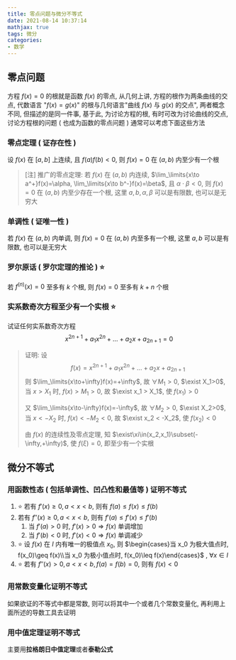 ```yaml
---
title: 零点问题与微分不等式
date: 2021-08-14 10:37:14
mathjax: true
tags: 微分
categories: 
- 数学
---
```



## 零点问题

方程 $f(x)=0$ 的根就是函数 $f(x)$ 的零点, 从几何上讲, 方程的根作为两条曲线的交点, 代数语言 "$f(x)=g(x)$" 的根与几何语言"曲线 $f(x)$ 与 $g(x)$ 的交点", 两者概念不同, 但描述的是同一件事, 基于此, 为讨论方程的根, 有时可改为讨论曲线的交点, 讨论方程根的问题 ( 也成为函数的零点问题 ) 通常可以考虑下面这些方法

<!-- more -->

### 零点定理 ( 证存在性 )

设 $f(x)$ 在 $[a, b]$ 上连续, 且 $f(a)f(b)<0$, 则 $f(x)=0$ 在 $(a, b)$ 内至少有一个根

> [注] 推广的零点定理: 若 $f(x)$ 在 $(a,b)$ 内连续, $\lim_\limits{x\to a^+}f(x)=\alpha, \lim_\limits{x\to b^-}f(x)=\beta$​, 且 $\alpha\cdot\beta<0$, 则 $f(x)=0$ 在 $(a,b)$ 内至少存在一个根, 这里 $a, b, \alpha, \beta$ 可以是有限数, 也可以是无穷大

### 单调性 ( 证唯一性 )

若 $f(x)$ 在 $(a,b)$ 内单调, 则 $f(x)=0$ 在 $(a,b)$ 内至多有一个根, 这里 $a,b$ 可以是有限数, 也可以是无穷大

###  罗尔原话 ( 罗尔定理的推论 ) ⭐️

若 $f^{(n)}(x)=0$ 至多有 $k$ 个根, 则 $f(x)=0$ 至多有 $k+n$ 个根

### 实系数奇次方程至少有一个实根 ⭐️

试证任何实系数奇次方程
$$
x^{2n+1}+a_1x^{2n}+\dots+a_2x+a_{2n+1}=0
$$

> 证明: 设
> $$
> f(x)=x^{2n+1}+a_1x^{2n}+\dots+a_2x+a_{2n+1}
> $$
> 则 $\lim_\limits{x\to+\infty}f(x)=+\infty$​​​, 故 $\forall M_1>0$​​​, $\exist X_1>0$​​​, 当 $x>X_1$​​​ 时, $f(x)>M_1>0$​​​, 故 $\exist x_1 > X_1$​​​, 使 $f(x_1)>0$​​​
>
> 又 $\lim_\limits{x\to-\infty}f(x)=-\infty$​​​​​​​, 故 $\forall M_2>0$​​​​​​​, $\exist X_2>0$​​​​​​​, 当 $x<-X_2$​​​​​​​ 时, $f(x)<-M_2<0$​​​​​​​, 故 $\exist x_2 < -X_2$​​​​​​​, 使 $f(x_2)<0$​​​​​​​
>
> 由 $f(x)$ 的连续性及零点定理, 知 $\exist\xi\in(x_2,x_1)\subset(-\infty,+\infty)$, 使 $f(\xi)=0$, 即至少有一个实根

## 微分不等式

### 用函数性态 ( 包括单调性、凹凸性和最值等 ) 证明不等式

1. ⭐️ 若有 $f'(x)\geq 0, a<x<b$​, 则有 $f(a) \leq f(x)\leq f(b)$​
2. 若有 $f''(x)\geq0, a<x<b$​, 则有 $f'(a)\leq f'(x)\leq f'(b)$​​
   1. 当 $f'(a)>0$ 时,  $f'(x)>0\Rightarrow f(x)$ 单调增加
   2. 当 $f'(b)<0$ 时, $f'(x)<0\Rightarrow f(x)$ 单调减少
3. ⭐️ 设 $f(x)$ 在 $I$ 内有唯一的极值点 $x_0$, 则 $\begin{cases}当 x_0 为极大值点时, f(x_0)\geq f(x)\\当 x_0 为极小值点时, f(x_0)\leq f(x)\end{cases}$ , $\forall x\in I$
4. ⭐️ 若有 $f''(x)>0, a<x<b, f(a)=f(b)=0$, 则有 $f(x)<0$

### 用常数变量化证明不等式

如果欲证的不等式中都是常数, 则可以将其中一个或者几个常数变量化, 再利用上面所述的导数工具去证明

### 用中值定理证明不等式

主要用**拉格朗日中值定理**或者**泰勒公式**
